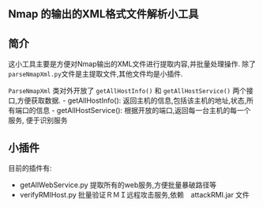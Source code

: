 Nmap 的输出的XML格式文件解析小工具
---

简介
---
这小工具主要是方便对Nmap输出的XML文件进行提取内容,并批量处理操作.
除了`parseNmapXml.py`文件是主提取文件,其他文件均是小插件.

`ParseNmapXml` 类对外开放了 `getAllHostInfo()` 和 `getAllHostService()` 两个接口,方便获取数据.
    - getAllHostInfo(): 返回主机的信息,包括该主机的地址,状态,所有端口的信息
    - getAllHostService(): 根据开放的端口,返回每一台主机的每一个服务, 便于识别服务


小插件
---
目前的插件有:

* getAllWebService.py 提取所有的web服务,方便批量暴破路径等
* verifyRMIHost.py 批量验证ＲＭＩ远程攻击服务,依赖　attackRMI.jar 文件

